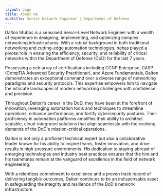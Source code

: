 ```yaml
---
layout: page
title: About me
subtitle: Senior Network Engineer | Department of Defense
---
```


Dalton Stubbs is a seasoned Senior-Level Network Engineer with a wealth of experience in designing, implementing, and optimizing complex networking infrastructures. With a robust background in both traditional networking and cutting-edge automation technologies, hehas played a pivotal role in ensuring the efficiency, security, and reliability of critical networks within the Department of Defense (DoD) for the last 7 years.

Possessing a rich array of certifications including CCNP Enterprise, CASP (CompTIA Advanced Security Practitioner), and Azure Fundamentals, Dalton demonstrates an exceptional command over a diverse range of networking paradigms and security protocols. This expertise empowers him to navigate the intricate landscapes of modern networking challenges with confidence and precision.

Throughout Dalton's career in the DoD, they have been at the forefront of innovation, leveraging automation tools and techniques to streamline operations, enhance performance, and fortify cybersecurity postures. Their proficiency in automation platforms amplifies their ability to architect scalable, cloud-integrated solutions that align seamlessly with the evolving demands of the DoD's mission-critical operations.

Dalton is not only a proficient technical expert but also a collaborative leader known for his ability to inspire teams, foster innovation, and drive results in high-pressure environments. His dedication to staying abreast of emerging technologies and industry best practices ensures that the him and his teammates remain at the vanguard of excellence in the field of network engineering.

With a relentless commitment to excellence and a proven track record of delivering tangible outcomes, Dalton continues to be an indispensable asset in safeguarding the integrity and resilience of the DoD's network infrastructure.

<!--- ### My story

To be honest, I'm having some trouble remembering right now, so why don't you just watch [my movie](https://en.wikipedia.org/wiki/The_Princess_Bride_%28film%29) and it will answer **all** your questions. -->
